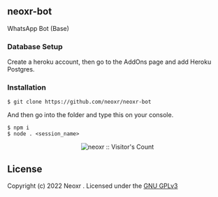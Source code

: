 ## neoxr-bot
WhatsApp Bot (Base)

### Database Setup

Create a heroku account, then go to the AddOns page and add Heroku Postgres.

### Installation

```
$ git clone https://github.com/neoxr/neoxr-bot
```

And then go into the folder and type this on your console.
```
$ npm i
$ node . <session_name>
```

<p align="center"><img src="https://profile-counter.glitch.me/{neoxr}/count.svg" alt="neoxr :: Visitor's Count" /></p>

## License
Copyright (c) 2022 Neoxr . Licensed under the [GNU GPLv3](https://github.com/neoxr/neoxr-bot/blob/master/LICENSE)
